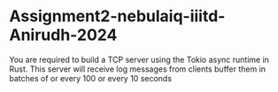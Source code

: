 # Assignment2-nebulaiq-iiitd-Anirudh-2024
 You are required to build a TCP server using the Tokio async runtime in Rust. This server will receive log messages from clients buffer them in batches of or every 100 or every 10 seconds
